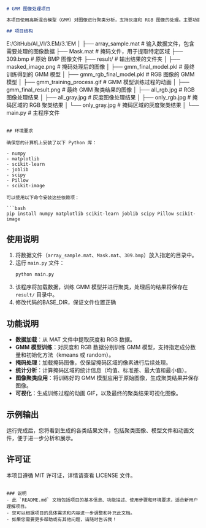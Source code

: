 ```markdown
# GMM 图像处理项目

本项目使用高斯混合模型（GMM）对图像进行聚类分析，支持灰度和 RGB 图像的处理。主要功能包括数据加载、模型训练、掩码处理及可视化结果的生成。

## 项目结构

```
E:/GitHub/AI_VI/3.EM/3.1EM
│
├── array_sample.mat             # 输入数据文件，包含需要处理的图像数据
├── Mask.mat                     # 掩码文件，用于提取特定区域
├── 309.bmp                      # 原始 BMP 图像文件
├── result/                      # 输出结果的文件夹
│   ├── masked_image.png         # 掩码处理后的图像
│   ├── gmm_final_model.pkl      # 最终训练得到的 GMM 模型
│   ├── gmm_rgb_final_model.pkl   # RGB 图像的 GMM 模型
│   ├── gmm_training_process.gif  # GMM 模型训练过程的动画
│   ├── gmm_final_result.png      # 最终 GMM 聚类结果的图像
│   ├── all_rgb.jpg               # RGB 图像处理结果
│   ├── all_gray.jpg              # 灰度图像处理结果
│   ├── only_rgb.jpg              # 掩码区域的 RGB 聚类结果
│   └── only_gray.jpg             # 掩码区域的灰度聚类结果
│
└── main.py                      # 主程序文件

```

## 环境要求

确保您的计算机上安装了以下 Python 库：

- numpy
- matplotlib
- scikit-learn
- joblib
- scipy
- Pillow
- scikit-image

可以使用以下命令安装这些依赖项：

```bash
pip install numpy matplotlib scikit-learn joblib scipy Pillow scikit-image
```

## 使用说明

1. 将数据文件（`array_sample.mat`、`Mask.mat`、`309.bmp`）放入指定的目录中。
2. 运行 `main.py` 文件：
   ```bash
   python main.py
   ```
3. 该程序将加载数据，训练 GMM 模型并进行聚类，处理后的结果将保存在 `result/` 目录中。
4. 修改代码的BASE_DIR，保证文件位置正确

## 功能说明

- **数据加载**：从 MAT 文件中提取灰度和 RGB 数据。
- **GMM 模型训练**：对灰度和 RGB 数据分别训练 GMM 模型，支持指定成分数量和初始化方法（kmeans 或 random）。
- **掩码处理**：加载掩码图像，仅保留掩码区域的像素进行后续处理。
- **统计分析**：计算掩码区域的统计信息（均值、标准差、最大值和最小值）。
- **图像聚类应用**：将训练好的 GMM 模型应用于原始图像，生成聚类结果并保存图像。
- **可视化**：生成训练过程的动画 GIF，以及最终的聚类结果可视化图像。

## 示例输出

运行完成后，您将看到生成的各类结果文件，包括聚类图像、模型文件和动画文件，便于进一步分析和展示。

## 许可证

本项目遵循 MIT 许可证，详情请查看 LICENSE 文件。

```

### 说明
- 此 `README.md` 文档包括项目的基本信息、功能描述、使用步骤和环境要求，适合新用户理解项目。
- 您可以根据项目的具体需求和内容进一步调整和补充此文档。
- 如果您需要更多帮助或有其他问题，请随时告诉我！